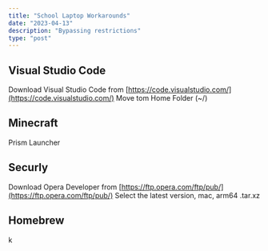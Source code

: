 ```yaml
---
title: "School Laptop Workarounds"
date: "2023-04-13"
description: "Bypassing restrictions"
type: "post"
---
```


## Visual Studio Code

Download Visual Studio Code from [https://code.visualstudio.com/](https://code.visualstudio.com/)
Move tom Home Folder (~/)

## Minecraft

Prism Launcher

## Securly

Download Opera Developer from [https://ftp.opera.com/ftp/pub/](https://ftp.opera.com/ftp/pub/)
Select the latest version, mac, arm64 .tar.xz

## Homebrew

k
